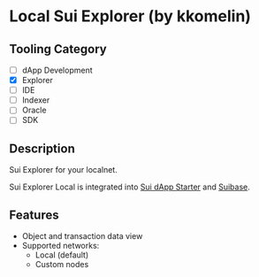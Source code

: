 # Local Sui Explorer (by kkomelin)

## Tooling Category

- [ ] dApp Development
- [x] Explorer
- [ ] IDE
- [ ] Indexer
- [ ] Oracle
- [ ] SDK

## Description

Sui Explorer for your localnet.

Sui Explorer Local is integrated into [Sui dApp Starter](https://github.com/suiware/sui-dapp-starter?tab=readme-ov-file) and [Suibase](https://github.com/chainmovers/suibase).

## Features
- Object and transaction data view
- Supported networks:
    - Local (default)
    - Custom nodes
